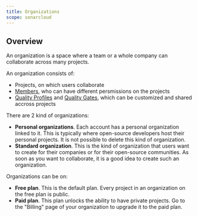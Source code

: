 ```yaml
---
title: Organizations
scope: sonarcloud
---
```


## Overview

An organization is a space where a team or a whole company can collaborate across many projects.

An organization consists of:
* Projects, on which users collaborate
* [Members](/organizations/manage-team), who can have different persmissions on the projects
* [Quality Profiles](/quality-profiles) and [Quality Gates](/quality-gates), which can be customized and shared accross projects

There are 2 kind of organizations:
* **Personal organizations**. Each account has a personal organization linked to it. This is typically where open-source developers host their personal projects. It is not possible to delete this kind of organization.
* **Standard organization**. This is the kind of organization that users want to create for their companies or for their open-source communities. As soon as you want to collaborate, it is a good idea to create such an organization.

Organizations can be on:
* **Free plan**. This is the default plan. Every project in an organization on the free plan is public.
* **Paid plan**. This plan unlocks the ability to have private projects. Go to the "Billing" page of your organization to upgrade it to the paid plan.
